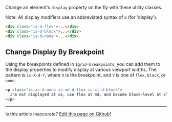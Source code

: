 Change an element's `display` property on the fly with these utility classes.

Note: All display modifiers use an abbreviated syntax of `d` (for 'display').

```html
<div class="is-d-flex">...</div>
<div class="is-d-block">...</div>
<div class="is-d-none">...</div>
```

## Change Display By Breakpoint

Using the breakpoints defined in `$grid-breakpoints`, you can add them to the display properties to modify display at various viewport widths. The pattern is `is-X-d-Y`, where `X` is the breakpoint, and `Y` is one of `flex`, `block`, or `none`.

```html
<p class="is-xs-d-none is-md-d-flex is-xl-d-block">
  I'm not displayed at xs, use flex at md, and become block-level at xl
</p>
```

<hr />
<p class="has-text-end">Is this article inaccurate? <a href="https://github.com/geotrev/undernet/tree/master/app/docs/display.md">Edit this page on Github!</a></p>
